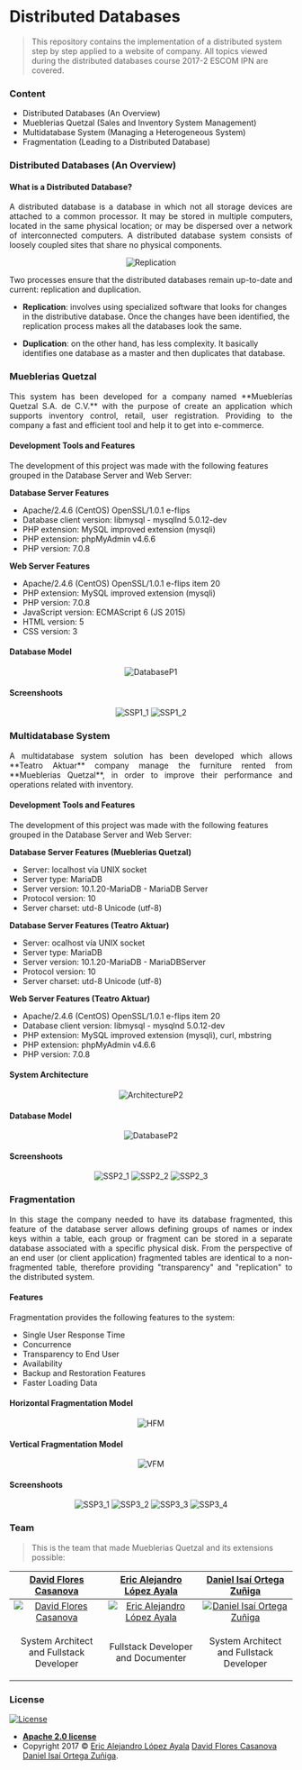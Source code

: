 # Distributed Databases
> This repository contains the implementation of a distributed system step by step applied to a website of company. All topics viewed during the distributed databases course 2017-2 ESCOM IPN are covered.

### Content
 - Distributed Databases (An Overview)
 - Mueblerias Quetzal (Sales and Inventory System Management)
 - Multidatabase System (Managing a Heterogeneous System)
 - Fragmentation (Leading to a Distributed Database)
 
### Distributed Databases (An Overview)

#### What is a Distributed Database?
<p align="justify">
A distributed database is a database in which not all storage devices are attached to a common processor. It may be stored in multiple computers, located in the same physical location; or may be dispersed over a network of interconnected computers. A distributed database system consists of loosely coupled sites that share no physical components.
</p>

<p align="center">
 <img src="https://github.com/PitCoder/DistributedDataBases/blob/master/IMG/replication.gif" alt="Replication"/>
</p>

Two processes ensure that the distributed databases remain up-to-date and current: replication and duplication.

<p align="justify">
 
 - **Replication**: involves using specialized software that looks for changes in the distributive database. Once the changes have been identified, the replication process makes all the databases look the same.
    
 - **Duplication**: on the other hand, has less complexity. It basically identifies one database as a master and then duplicates that database.
 
</p>

### Mueblerias Quetzal
<p align="justify">
This system has been developed for a company named **Mueblerías Quetzal S.A. de C.V.** with the purpose of create an application which supports inventory control, retail, user registration. Providing to the company a fast and efficient tool and help it to get into e-commerce.
</p>

#### Development Tools and Features
The development of this project was made with the following features grouped in the Database Server and Web Server:

**Database Server Features**
- Apache/2.4.6 (CentOS) OpenSSL/1.0.1 e-flips
- Database client version: libmysql - mysqllnd 5.0.12-dev
- PHP extension: MySQL improved extension (mysqli)
- PHP extension: phpMyAdmin v4.6.6
- PHP version: 7.0.8

**Web Server Features**
- Apache/2.4.6 (CentOS) OpenSSL/1.0.1 e-flips item 20
- PHP extension: MySQL improved extension (mysqli)
- PHP version: 7.0.8
- JavaScript version: ECMAScript 6 (JS 2015)
- HTML version: 5
- CSS version: 3

#### Database Model
<p align="center">
  <img src="https://github.com/PitCoder/DistributedDataBases/blob/master/IMG/proyecto1_database.png" alt="DatabaseP1"/>
</p>

#### Screenshoots
<p align="center">
  <img src="https://github.com/PitCoder/DistributedDataBases/blob/master/IMG/proyecto1_1.png" alt="SSP1_1"/>
  <img src="https://github.com/PitCoder/DistributedDataBases/blob/master/IMG/proyecto1_2.png" alt="SSP1_2"/>
</p>

### Multidatabase System
<p align="justify">
A multidatabase system solution has been developed which allows **Teatro Aktuar** company manage the furniture rented from **Mueblerias Quetzal**, in order to improve their performance and operations related with inventory.
</p>

#### Development Tools and Features
The development of this project was made with the following features grouped in the Database Server and Web Server:

**Database Server Features (Mueblerias Quetzal)**
- Server: localhost vía UNIX socket
- Server type: MariaDB
- Server version: 10.1.20-MariaDB - MariaDB Server
- Protocol version: 10
- Server charset: utd-8 Unicode (utf-8)

**Database Server Features (Teatro Aktuar)**
- Server: ocalhost vía UNIX socket
- Server type: MariaDB
- Server version: 10.1.20-MariaDB - MariaDBServer
- Protocol version: 10
- Server charset: utd-8 Unicode (utf-8)

**Web Server Features (Teatro Aktuar)**
- Apache/2.4.6 (CentOS) OpenSSL/1.0.1 e-flips item 20
- Database client version: libmysql - mysqlnd 5.0.12-dev
- PHP extension: MySQL improved extension (mysqli), curl, mbstring
- PHP extension: phpMyAdmin v4.6.6
- PHP version: 7.0.8

#### System Architecture
<p align="center">
  <img src="https://github.com/PitCoder/DistributedDataBases/blob/master/IMG/proyecto2_architecture.png" alt="ArchitectureP2"/>
</p>

#### Database Model
<p align="center">
  <img src="https://github.com/PitCoder/DistributedDataBases/blob/master/IMG/proyecto2_database.png" alt="DatabaseP2"/>
</p>

#### Screenshoots
<p align="center">
  <img src="https://github.com/PitCoder/DistributedDataBases/blob/master/IMG/proyecto2_1.png" alt="SSP2_1"/>
  <img src="https://github.com/PitCoder/DistributedDataBases/blob/master/IMG/proyecto2_2.png" alt="SSP2_2"/>
  <img src="https://github.com/PitCoder/DistributedDataBases/blob/master/IMG/proyecto2_3.png" alt="SSP2_3"/> 
</p>

### Fragmentation
<p align="justify">
In this stage the company needed to have its database fragmented, this feature of the database server allows defining groups of names or index keys within a table, each group or fragment can be stored in a separate database associated with a specific physical disk. From the perspective of an end user (or client application) fragmented tables are identical to a non-fragmented table, therefore providing "transparency" and "replication" to the distributed system.
</p>

#### Features
Fragmentation provides the following features to the system:

- Single User Response Time
- Concurrence
- Transparency to End User
- Availability
- Backup and Restoration Features
- Faster Loading Data

#### Horizontal Fragmentation Model
<p align="center">
  <img src="https://github.com/PitCoder/DistributedDataBases/blob/master/IMG/proyecto3_hdatabase.png" alt="HFM"/>
</p>

#### Vertical Fragmentation Model
<p align="center">
  <img src="https://github.com/PitCoder/DistributedDataBases/blob/master/IMG/proyecto3_vdatabase.png" alt="VFM"/>
</p>

#### Screenshoots
<p align="center">
  <img src="https://github.com/PitCoder/DistributedDataBases/blob/master/IMG/proyecto3_1.png" alt="SSP3_1"/>
  <img src="https://github.com/PitCoder/DistributedDataBases/blob/master/IMG/proyecto3_2.png" alt="SSP3_2"/>
  <img src="https://github.com/PitCoder/DistributedDataBases/blob/master/IMG/proyecto3_3.png" alt="SSP3_3"/>
  <img src="https://github.com/PitCoder/DistributedDataBases/blob/master/IMG/proyecto3_4.png" alt="SSP3_4"/> 
</p>

### Team
> This is the team that made Mueblerias Quetzal and its extensions possible:

| <a href="https://github.com/DavidFCT" target="_blank">**David Flores Casanova**</a> | <a href="https://github.com/PitCoder" target="_blank">**Eric Alejandro López Ayala**</a> | <a href="https://github.com/DanielOrtegaZ" target="_blank">**Daniel Isaí Ortega Zuñiga**</a> |
|:---:| :---:| :---:|
| [![David Flores Casanova](https://avatars3.githubusercontent.com/u/37358298?s=200&v=2)](https://github.com/DavidFCT) | [![Eric Alejandro López Ayala](https://avatars3.githubusercontent.com/u/22123865?s=200&v=2)](https://github.com/PitCoder)  | [![Daniel Isaí Ortega Zuñiga](https://avatars1.githubusercontent.com/u/37394304?s=200&v=2)](https://github.com/DanielOrtegaZ) |
| <p>System Architect and Fullstack Developer</p> | <p>Fullstack Developer and Documenter</p> | <p>System Architect and Fullstack Developer</p> |

### License
[![License](https://img.shields.io/github/license/pitcoder/distributeddatabases.svg?color=orange&style=flat-square)](http://badges.mit-license.org)

- **[Apache 2.0 license](https://github.com/PitCoder/DistributedDataBases/blob/master/LICENSE)**
- Copyright 2017 © <a href="https://github.com/PitCoder" target="_blank">Eric Alejandro López Ayala</a>
<a href="https://github.com/DavidFCT" target="_blank">David Flores Casanova</a>
<a href="https://github.com/DanielOrtegaZ" target="_blank">Daniel Isaí Ortega Zuñiga</a>.
